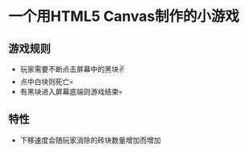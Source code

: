 # 一个用HTML5 Canvas制作的小游戏

## 游戏规则

+ 玩家需要不断点击屏幕中的黑块✌️
+ 点中白块则死亡💀
+ 有黑块进入屏幕底端则游戏结束💀

## 特性

+ 下移速度会随玩家消除的砖块数量增加而增加
